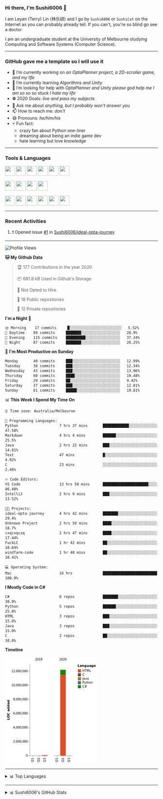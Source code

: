 ### Hi there, I'm Sushi6006 👋

<!--**Sushi6006/Sushi6006** is a ✨ _special_ ✨ repository because its `README.md` (this file) appears on your GitHub profile.-->

I am Leyan (Terry) Lin (林乐研) and I go by `Sushi6006` or `SushiCat` on the Internet as you can probably already tell. If you can't, you're so blind go see a doctor.

I am an undergraduate student at the University of Melbourne studying Computing and Software Systems (Computer Science). 

--- 

### GitHub gave me a template so I will use it
- 🔭 I’m currently working on *an OptaPlanner project, a 2D-scroller game, and my life*
- 🌱 I’m currently learning *Algorithms and Unity*
- 🤔 I’m looking for help with *OptaPlanner and Unity please god help me I am so so so stuck I hate my life*
- ⚽️ 2020 Goals: *live and pass my subjects*
- 💬 Ask me about *anything, but I probably won't answer you*
- 📫 How to reach me: *don't*
- 😄 Pronouns: *he/him/his*
- ⚡ Fun fact:
  - crazy fan about Python one-liner
  - dreaming about being an indie game dev
  - hate learning but love knowledge

---

### Tools & Languages
<p>
  <img height="32" width="32" src="https://cdn.jsdelivr.net/npm/simple-icons@v3/icons/apple.svg"/>
  <img height="32" width="32" src="https://cdn.jsdelivr.net/npm/simple-icons@v3/icons/visualstudiocode.svg"/>
  <img height="32" width="32" src="https://cdn.jsdelivr.net/npm/simple-icons@v3/icons/github.svg"/>
  <img height="32" width="32" src="https://cdn.jsdelivr.net/npm/simple-icons@v3/icons/git.svg"/>
  <img height="32" width="32" src="https://cdn.jsdelivr.net/npm/simple-icons@v3/icons/discord.svg"/>
  <img height="32" width="32" src="https://cdn.jsdelivr.net/npm/simple-icons@v3/icons/atom.svg"/>
</p>
<p>
  <img height="32" width="32" src="https://cdn.jsdelivr.net/npm/simple-icons@v3/icons/adobephotoshop.svg"/>
  <img height="32" width="32" src="https://cdn.jsdelivr.net/npm/simple-icons@v3/icons/adobexd.svg"/>
  <img height="32" width="32" src="https://cdn.jsdelivr.net/npm/simple-icons@v3/icons/vsco.svg"/>
  <img height="32" width="32" src="https://cdn.jsdelivr.net/npm/simple-icons@v3/icons/spotify.svg"/>
</p>
<p>
  <img height="32" width="32" src="https://cdn.jsdelivr.net/npm/simple-icons@v3/icons/python.svg"/>
  <img height="32" width="32" src="https://cdn.jsdelivr.net/npm/simple-icons@v3/icons/c.svg"/>
  <img height="32" width="32" src="https://cdn.jsdelivr.net/npm/simple-icons@v3/icons/csharp.svg"/>
  <img height="32" width="32" src="https://cdn.jsdelivr.net/npm/simple-icons@v3/icons/java.svg"/>
  <img height="32" width="32" src="https://cdn.jsdelivr.net/npm/simple-icons@v3/icons/markdown.svg"/>
  <img height="32" width="32" src="https://cdn.jsdelivr.net/npm/simple-icons@v3/icons/mysql.svg"/>
</p>

--- 

### Recent Activities
<!--START_SECTION:activity-->
1. ❗️ Opened issue [#1](https://github.com//Sushi6006/ideal-opta-journey/issues/1) in [Sushi6006/ideal-opta-journey](https://github.com//Sushi6006/ideal-opta-journey)
<!--END_SECTION:activity-->

---

<!--START_SECTION:waka-->
![Profile Views](http://img.shields.io/badge/Profile%20Views-64-blue)

**🐱 My Github Data** 

> 🏆 177 Contributions in the year 2020
 > 
> 📦 681.8 kB Used in Github's Storage 
 > 
> 🚫 Not Opted to Hire
 > 
> 📜 18 Public repositories
 > 
> 🔑 12 Private repositories 

**I'm a Night 🦉** 

```text
🌞 Morning    17 commits     █░░░░░░░░░░░░░░░░░░░░░░░░   5.52% 
🌆 Daytime    89 commits     ███████░░░░░░░░░░░░░░░░░░   28.9% 
🌃 Evening    115 commits    █████████░░░░░░░░░░░░░░░░   37.34% 
🌙 Night      87 commits     ███████░░░░░░░░░░░░░░░░░░   28.25%

```
📅 **I'm Most Productive on Sunday** 

```text
Monday       40 commits     ███░░░░░░░░░░░░░░░░░░░░░░   12.99% 
Tuesday      38 commits     ███░░░░░░░░░░░░░░░░░░░░░░   12.34% 
Wednesday    43 commits     ███░░░░░░░░░░░░░░░░░░░░░░   13.96% 
Thursday     60 commits     ████░░░░░░░░░░░░░░░░░░░░░   19.48% 
Friday       29 commits     ██░░░░░░░░░░░░░░░░░░░░░░░   9.42% 
Saturday     37 commits     ███░░░░░░░░░░░░░░░░░░░░░░   12.01% 
Sunday       61 commits     █████░░░░░░░░░░░░░░░░░░░░   19.81%

```


📊 **This Week I Spend My Time On** 

```text
⌚︎ Time zone: Australia/Melbourne

💬 Programming Languages: 
Python                   7 hrs 37 mins       ████████████░░░░░░░░░░░░░   47.58% 
Markdown                 4 hrs 4 mins        ██████░░░░░░░░░░░░░░░░░░░   25.5% 
Java                     2 hrs 22 mins       ███░░░░░░░░░░░░░░░░░░░░░░   14.81% 
Text                     47 mins             █░░░░░░░░░░░░░░░░░░░░░░░░   4.92% 
C                        23 mins             ░░░░░░░░░░░░░░░░░░░░░░░░░   2.46%

🔥 Code Editors: 
VS Code                  13 hrs 50 mins      █████████████████████░░░░   86.48% 
IntelliJ                 2 hrs 9 mins        ███░░░░░░░░░░░░░░░░░░░░░░   13.52%

🐱‍💻 Projects: 
ideal-opta-journey       4 hrs 42 mins       ███████░░░░░░░░░░░░░░░░░░   29.4% 
Unknown Project          2 hrs 59 mins       ████░░░░░░░░░░░░░░░░░░░░░   18.7% 
cxqcxqcxq                2 hrs 47 mins       ████░░░░░░░░░░░░░░░░░░░░░   17.44% 
FuckLC                   1 hr 42 mins        ██░░░░░░░░░░░░░░░░░░░░░░░   10.64% 
windfarm-code            1 hr 40 mins        ██░░░░░░░░░░░░░░░░░░░░░░░   10.41%

💻 Operating System: 
Mac                      16 hrs              █████████████████████████   100.0%

```

**I Mostly Code in C#** 

```text
C#                       6 repos             ███████░░░░░░░░░░░░░░░░░░   30.0% 
Python                   5 repos             ██████░░░░░░░░░░░░░░░░░░░   25.0% 
HTML                     3 repos             ███░░░░░░░░░░░░░░░░░░░░░░   15.0% 
Java                     3 repos             ███░░░░░░░░░░░░░░░░░░░░░░   15.0% 
C                        2 repos             ██░░░░░░░░░░░░░░░░░░░░░░░   10.0%

```


**Timeline**

![Chart not found](https://github.com/Sushi6006/Sushi6006/blob/master/charts/bar_graph.png) 


<!--END_SECTION:waka-->


<!--
---

### Spotify Now Playing
<img src="https://novatorem-eight-fawn.vercel.app/api/spotify" alt="Sushi6006 Spotify Playing" width="350"/>
-->

--- 

<details>
  <summary>📊 Top Languages</summary>
  <br>
  <img src="https://github-readme-stats.vercel.app/api/top-langs/?username=sushi6006&layout=compact" alt="Top Langs">
</details>

---

<details>
  <summary>📊 Sushi6006's GitHub Stats</summary>
  <br>
  <img alt="Sushi6006's Github Stats" src="https://github-readme-stats.sushi6006.vercel.app/api?username=Sushi6006&show_icons=true"/>
</details>
  


